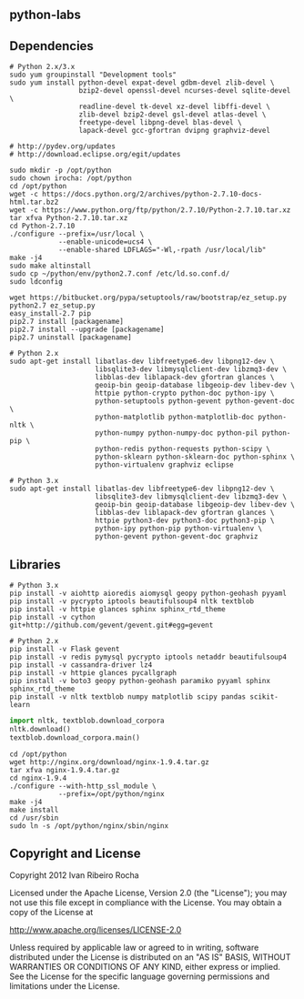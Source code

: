 python-labs
-----------

Dependencies
-----------

```shell
# Python 2.x/3.x
sudo yum groupinstall "Development tools"
sudo yum install python-devel expat-devel gdbm-devel zlib-devel \
                 bzip2-devel openssl-devel ncurses-devel sqlite-devel \
                 readline-devel tk-devel xz-devel libffi-devel \
                 zlib-devel bzip2-devel gsl-devel atlas-devel \
                 freetype-devel libpng-devel blas-devel \
                 lapack-devel gcc-gfortran dvipng graphviz-devel

# http://pydev.org/updates
# http://download.eclipse.org/egit/updates

sudo mkdir -p /opt/python
sudo chown irocha: /opt/python
cd /opt/python
wget -c https://docs.python.org/2/archives/python-2.7.10-docs-html.tar.bz2
wget -c https://www.python.org/ftp/python/2.7.10/Python-2.7.10.tar.xz
tar xfva Python-2.7.10.tar.xz
cd Python-2.7.10
./configure --prefix=/usr/local \
            --enable-unicode=ucs4 \
            --enable-shared LDFLAGS="-Wl,-rpath /usr/local/lib"
make -j4
sudo make altinstall
sudo cp ~/python/env/python2.7.conf /etc/ld.so.conf.d/
sudo ldconfig

wget https://bitbucket.org/pypa/setuptools/raw/bootstrap/ez_setup.py
python2.7 ez_setup.py
easy_install-2.7 pip
pip2.7 install [packagename]
pip2.7 install --upgrade [packagename]
pip2.7 uninstall [packagename]
```

```shell
# Python 2.x
sudo apt-get install libatlas-dev libfreetype6-dev libpng12-dev \
                     libsqlite3-dev libmysqlclient-dev libzmq3-dev \
                     libblas-dev liblapack-dev gfortran glances \
                     geoip-bin geoip-database libgeoip-dev libev-dev \
                     httpie python-crypto python-doc python-ipy \
                     python-setuptools python-gevent python-gevent-doc \
                     python-matplotlib python-matplotlib-doc python-nltk \
                     python-numpy python-numpy-doc python-pil python-pip \
                     python-redis python-requests python-scipy \
                     python-sklearn python-sklearn-doc python-sphinx \
                     python-virtualenv graphviz eclipse

# Python 3.x
sudo apt-get install libatlas-dev libfreetype6-dev libpng12-dev \
                     libsqlite3-dev libmysqlclient-dev libzmq3-dev \
                     geoip-bin geoip-database libgeoip-dev libev-dev \
                     libblas-dev liblapack-dev gfortran glances \
                     httpie python3-dev python3-doc python3-pip \
                     python-ipy python-pip python-virtualenv \
                     python-gevent python-gevent-doc graphviz
```

Libraries
-----------

```shell
# Python 3.x
pip install -v aiohttp aioredis aiomysql geopy python-geohash pyyaml
pip install -v pycrypto iptools beautifulsoup4 nltk textblob
pip install -v httpie glances sphinx sphinx_rtd_theme
pip install -v cython git+http://github.com/gevent/gevent.git#egg=gevent

# Python 2.x
pip install -v Flask gevent
pip install -v redis pymysql pycrypto iptools netaddr beautifulsoup4
pip install -v cassandra-driver lz4
pip install -v httpie glances pycallgraph
pip install -v boto3 geopy python-geohash paramiko pyyaml sphinx sphinx_rtd_theme
pip install -v nltk textblob numpy matplotlib scipy pandas scikit-learn
```

```python
import nltk, textblob.download_corpora
nltk.download()
textblob.download_corpora.main()
```

```shell
cd /opt/python
wget http://nginx.org/download/nginx-1.9.4.tar.gz
tar xfva nginx-1.9.4.tar.gz
cd nginx-1.9.4
./configure --with-http_ssl_module \
            --prefix=/opt/python/nginx
make -j4
make install
cd /usr/sbin
sudo ln -s /opt/python/nginx/sbin/nginx
```

Copyright and License
---------------------
Copyright 2012 Ivan Ribeiro Rocha

Licensed under the Apache License, Version 2.0 (the "License");
you may not use this file except in compliance with the License.
You may obtain a copy of the License at

   http://www.apache.org/licenses/LICENSE-2.0

Unless required by applicable law or agreed to in writing, software
distributed under the License is distributed on an "AS IS" BASIS,
WITHOUT WARRANTIES OR CONDITIONS OF ANY KIND, either express or implied.
See the License for the specific language governing permissions and
limitations under the License.

[Python]: http://python.org/

